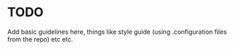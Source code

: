# TODO

Add basic guidelines here, things like style guide (using .configuration files from the repo) etc etc.

